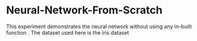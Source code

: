 # Neural-Network-From-Scratch

This experiment demonstrates the neural network without using any in-built function .
The dataset used here is the iris dataset
